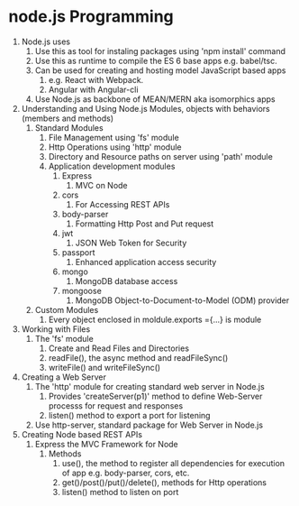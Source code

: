 # node.js Programming

1. Node.js uses
   1. Use this as tool for instaling packages using 'npm install' command
   2. Use this as runtime to compile the ES 6 base apps e.g. babel/tsc.
   3. Can be used for creating and hosting model JavaScript based apps
      1. e.g. React with Webpack.
      2. Angular with Angular-cli
   4. Use Node.js as backbone of MEAN/MERN aka isomorphics apps 
2. Understanding and Using Node.js Modules, objects with behaviors (members and methods)
   1. Standard Modules
      1. File Management using 'fs' module
      2. Http Operations using 'http' module
      3. Directory and Resource paths on server using 'path' module
      4. Application development modules
         1. Express
            1. MVC on Node
         2. cors
            1. For Accessing REST APIs
         3. body-parser
            1. Formatting Http Post and Put request
         4. jwt
            1. JSON Web Token for Security
         5. passport
            1. Enhanced application access security
         6. mongo
            1. MongoDB database access
         7. mongoose
            1. MongoDB Object-to-Document-to-Model (ODM) provider
   2. Custom Modules
      1. Every object enclosed in moldule.exports ={...} is module
3. Working with Files
   1. The 'fs' module
      1. Create and Read Files and Directories
      2. readFile(), the async method and readFileSync()
      3. writeFile() and writeFileSync()
4. Creating a Web Server
   1. The 'http' module for creating standard web server in Node.js
      1. Provides 'createServer(p1)' method to define Web-Server processs for request and responses
      2. listen() method to export a port for listening
   2. Use http-server, standard package for Web Server in Node.js
5. Creating Node based REST APIs    
   1. Express the MVC Framework for Node
      1. Methods
         1. use(), the method to register all dependencies for execution of app e.g. body-parser, cors, etc.
         2. get()/post()/put()/delete(), methods for Http operations
         3. listen() method to listen on port
